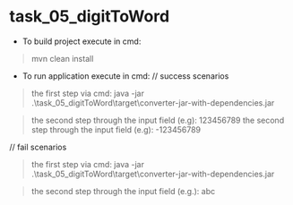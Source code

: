 # task_05_digitToWord

* To build project execute in cmd: 
> mvn clean install

* To run application execute in cmd:
// success scenarios
>   the first step via cmd:
> java -jar .\task_05_digitToWord\target\converter-jar-with-dependencies.jar

> the second step through the input field (e.g): 123456789
> the second step through the input field (e.g): -123456789

// fail scenarios
>   the first step via cmd:
> java -jar .\task_05_digitToWord\target\converter-jar-with-dependencies.jar

>   the second step through the input field (e.g.): abc